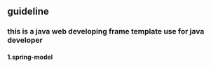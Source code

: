 ## guideline
### this is a java web developing frame template use for java developer
#### 1.spring-model

